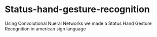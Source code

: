 # Status-hand-gesture-recognition
Using Convolutional Nueral Networks we made a Status Hand Gesture Recognition in american sign language
